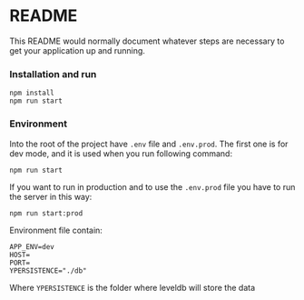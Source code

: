 # README #

This README would normally document whatever steps are necessary to get your application up and running.

### Installation and run ###

````
npm install
npm run start
````

### Environment ###
Into the root of the project have `.env` file and `.env.prod`. The first one is for dev mode, and it is used when you run following command:
````
npm run start
````
If you want to run in production and to use the `.env.prod` file you have to run the server in this way:
````
npm run start:prod
````

Environment file contain:
````
APP_ENV=dev
HOST=
PORT=
YPERSISTENCE="./db"
````

Where `YPERSISTENCE` is the folder where leveldb will store the data 

